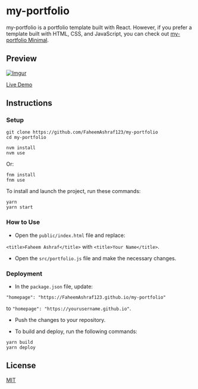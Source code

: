 # my-portfolio

my-portfolio is a portfolio template built with React. However, if you prefer a template built with HTML, CSS, and JavaScript, you can check out [my-portfolio Minimal](https://github.com/FaheemAshraf123/my-portfolio).

## Preview


[![Imgur](https://imgur.com/FwDMNEM.gif)](https://FaheemAshraf123.github.io/my-portfolio)

[Live Demo](https://github.com/FaheemAshraf123/my-portfolio)

## Instructions

### Setup

```shell
git clone https://github.com/FaheemAshraf123/my-portfolio
cd my-portfolio
```


```shell
nvm install
nvm use
```

Or:

```shell
fnm install
fnm use
```

To install and launch the project, run these commands:

```shell
yarn
yarn start
```

### How to Use

- Open the `public/index.html` file and replace:

`<title>Faheem Ashraf</title>` with `<title>Your Name</title>`.

- Open the `src/portfolio.js` file and make the necessary changes.

### Deployment

- In the `package.json` file, update:

`"homepage": "https://FaheemAshraf123.github.io/my-portfolio"`

to `"homepage": "https://yourusername.github.io"`.

- Push the changes to your repository.

- To build and deploy, run the following commands:

```shell
yarn build
yarn deploy
```

## License

[MIT](https://choosealicense.com/licenses/mit/)
